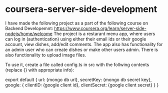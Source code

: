 # coursera-server-side-development
I have made the following project as a part of the following course on Backend Developemnt: https://www.coursera.org/learn/server-side-nodejs/home/welcome
The project is a restarant menu app, where users can log in (authentication) using either their email ids or their google account, view dishes, add/edit comments. The app also has functionality for an admin user who can create dishes or make other users admin. There is also functionality to upload image files.

To use it, create a file called config.ts in src with the follwing contents (replace {} with appropriate info):

export default {
    url: {mongo db url},
    secretKey: {mongo db secret key},
    google: {
        clientID: {google client id},
        clientSecret: {google client secret}
    }
}